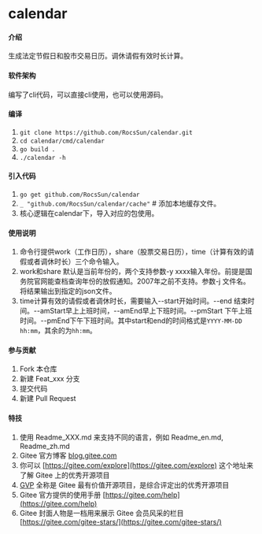 # calendar

#### 介绍
生成法定节假日和股市交易日历。调休请假有效时长计算。

#### 软件架构
编写了cli代码，可以直接cli使用，也可以使用源码。


#### 编译

1. `git clone https://github.com/RocsSun/calendar.git`
2. `cd calendar/cmd/calendar`
3. `go build .`
4. `./calendar -h`

#### 引入代码

1. `go get github.com/RocsSun/calendar`
2. `_ "github.com/RocsSun/calendar/cache"` # 添加本地缓存文件。
3. 核心逻辑在calendar下，导入对应的包使用。

#### 使用说明

1. 命令行提供work（工作日历），share（股票交易日历），time（计算有效的请假或者调休时长）三个命令输入。
2. work和share 默认是当前年份的，两个支持参数-y xxxx输入年份。前提是国务院官网能查档查询年份的放假通知。2007年之前不支持。参数-j 文件名。将结果输出到指定的json文件。
3. time计算有效的请假或者调休时长，需要输入--start开始时间。--end 结束时间。--amStart早上上班时间，--amEnd早上下班时间。--pmStart 下午上班时间。--pmEnd下午下班时间。其中start和end的时间格式是`YYYY-MM-DD hh:mm`，其余的为`hh:mm`。

#### 参与贡献

1.  Fork 本仓库
2.  新建 Feat_xxx 分支
3.  提交代码
4.  新建 Pull Request


#### 特技

1.  使用 Readme\_XXX.md 来支持不同的语言，例如 Readme\_en.md, Readme\_zh.md
2.  Gitee 官方博客 [blog.gitee.com](https://blog.gitee.com)
3.  你可以 [https://gitee.com/explore](https://gitee.com/explore) 这个地址来了解 Gitee 上的优秀开源项目
4.  [GVP](https://gitee.com/gvp) 全称是 Gitee 最有价值开源项目，是综合评定出的优秀开源项目
5.  Gitee 官方提供的使用手册 [https://gitee.com/help](https://gitee.com/help)
6.  Gitee 封面人物是一档用来展示 Gitee 会员风采的栏目 [https://gitee.com/gitee-stars/](https://gitee.com/gitee-stars/)
